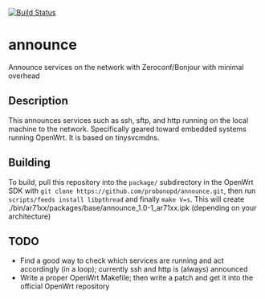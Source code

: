 [![Build Status](https://travis-ci.org/probonopd/announce.svg)](https://travis-ci.org/probonopd/announce)

announce
========

Announce services on the network with Zeroconf/Bonjour with minimal overhead

Description
--
This announces services such as ssh, sftp, and http running on the local machine to the network. Specifically geared toward embedded systems running OpenWrt. It is based on tinysvcmdns.

Building
--
To build, pull this repository into the ```package/``` subdirectory in the OpenWrt SDK with ```git clone https://github.com/probonopd/announce.git```, then run ```scripts/feeds install libpthread``` and finally ```make V=s```. This will create ./bin/ar71xx/packages/base/announce_1.0-1_ar71xx.ipk (depending on your architecture)
 
TODO
--

* Find a good way to check which services are running and act accordingly (in a loop); currently ssh and http is (always) announced
* Write a proper OpenWrt Makefile; then write a patch and get it into the official OpenWrt repository
